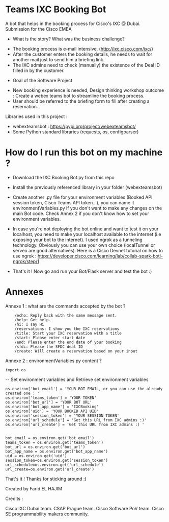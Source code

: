 # Teams IXC Booking Bot
A bot that helps in the booking process for Cisco's IXC @ Dubai.
Submission for the Cisco EMEA

   - What is the story?  What was the business challenge?
  + The booking process is e-mail intensive. (http://ixc.cisco.com/ixc/)
  + After the customer enters the booking details, he needs to wait for another mail just to send him a briefing link. 
  + The IXC admins need to check (manually) the existence of the Deal ID filled in by the customer.

   - Goal of the Software Project
  + New booking experience is needed, Design thinking workshop outcome : Create a webex teams bot to streamline the booking       process.
  + User should be referred to the briefing form to fill after creating a reservation.
  

Libraries used in this project :

  - webexteamsbot : https://pypi.org/project/webexteamsbot/
  - Some Python standard libraries (requests, os, configparser)
  

  
  
# How do I run this bot on my machine ?
  
  - Download the IXC Booking Bot.py from this repo
  
  - Install the previously referenced library in your folder (webexteamsbot)
  
  - Create another .py file for your environment variables (Booked API session token, Cisco Teams API token...), you can name 
    it environmentVariables.py if you don't want to make any changes on the main Bot code.
    Check Annex 2 if you don't know how to set your environment variables.
    
  - In case you're not deploying the bot online and want to test it on your localhost, you need to make your localhost
    available to the internet (i.e exposing your bot to the internet). I used ngrok as a tunneling technology.
    Obviously you can use your own choice (localTunnel or serveo are good alternatives).
    Here is a Cisco Devnet tutorial on how to use ngrok : 
    https://developer.cisco.com/learning/lab/collab-spark-botl-ngrok/step/1
    
  - That's it ! Now go and run your Bot/Flask server and test the bot :)
  
  
# Annexes
  Annexe 1 : what are the commands accepted by the bot ?

        /echo: Reply back with the same message sent.
        /help: Get help.
        /hi: I say Hi
        /reservations: I show you the IXC reservations
        /title: Start your IXC reservation with a title
        /start: Please enter start date
        /end: Please enter the end date of your booking
        /sfdc: Please the SFDC deal ID
        /create: Will create a reservation based on your input
        
     
  Annexe 2 : environmentVariables.py content ?
  
    import os 

   -- Set environment variables and Retrieve set environment variables

    os.environ['bot_email'] = 'YOUR BOT EMAIL, or you can use the already created one : '
    os.environ['teams_token'] = 'YOUR TOKEN'
    os.environ['bot_url'] = 'YOUR BOT URL'
    os.environ['bot_app_name'] = 'IXCBooking'
    os.environ['uid'] = 'YOUR BOOKED API UID'
    os.environ['session_token'] = 'YOUR SESSION TOKEN'
    os.environ['url_schedule'] = 'Get this URL from IXC admins :)'
    os.environ['url_create'] = 'Get this URL from IXC admins :) '
    
   
    bot_email = os.environ.get('bot_email')
    teams_token = os.environ.get('teams_token')
    bot_url = os.environ.get('bot_url')
    bot_app_name = os.environ.get('bot_app_name')
    uid = os.environ.get('uid')
    session_token=os.environ.get('session_token')
    url_schedule=os.environ.get('url_schedule')
    url_create=os.environ.get('url_create')





  
That's it ! 
Thanks for sticking around :)

Created by Farid EL HAJIM

Credits :

Cisco IXC Dubai team.
CSAP Prague team.
Cisco Software PoV team.
Cisco SE programmability makers community.

